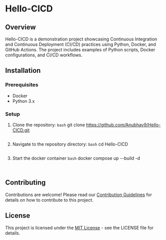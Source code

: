 # Hello-CICD

## Overview

Hello-CICD is a demonstration project showcasing Continuous Integration and Continuous Deployment (CI/CD) practices using Python, Docker, and GitHub Actions. The project includes examples of Python scripts, Docker configurations, and CI/CD workflows.

## Installation

### Prerequisites

- Docker
- Python 3.x

### Setup

1. Clone the repository:
   ```bash```
   git clone https://github.com/Anubhav9/Hello-CICD.git
   ```
2. Navigate to the repository directory:
   ```bash```
   cd Hello-CICD
   ```
3. Start the docker container
   ```bash```
   docker compose up --build -d
   ```


## Contributing

Contributions are welcome! Please read our [Contribution Guidelines](CONTRIBUTING.md) for details on how to contribute to this project.

## License

This project is licensed under the [MIT License](LICENSE) - see the LICENSE file for details.


